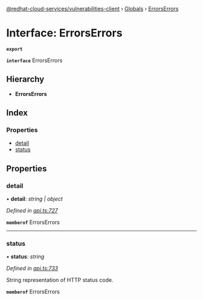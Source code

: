 [@redhat-cloud-services/vulnerabilities-client](../README.md) › [Globals](../globals.md) › [ErrorsErrors](errorserrors.md)

# Interface: ErrorsErrors

**`export`** 

**`interface`** ErrorsErrors

## Hierarchy

* **ErrorsErrors**

## Index

### Properties

* [detail](errorserrors.md#detail)
* [status](errorserrors.md#status)

## Properties

###  detail

• **detail**: *string | object*

*Defined in [api.ts:727](https://github.com/RedHatInsights/javascript-clients/blob/master/packages/vulnerabilities/api.ts#L727)*

**`memberof`** ErrorsErrors

___

###  status

• **status**: *string*

*Defined in [api.ts:733](https://github.com/RedHatInsights/javascript-clients/blob/master/packages/vulnerabilities/api.ts#L733)*

String representation of HTTP status code.

**`memberof`** ErrorsErrors
